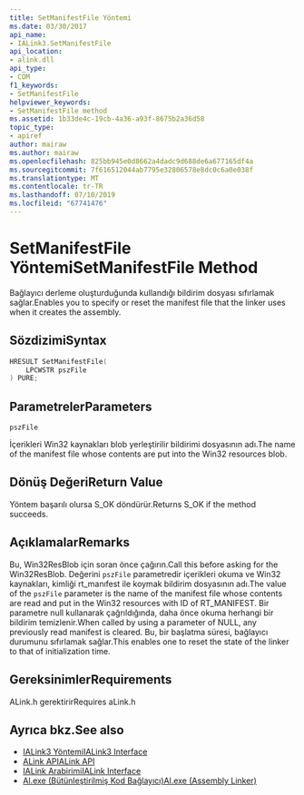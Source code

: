 ```yaml
---
title: SetManifestFile Yöntemi
ms.date: 03/30/2017
api_name:
- IALink3.SetManifestFile
api_location:
- alink.dll
api_type:
- COM
f1_keywords:
- SetManifestFile
helpviewer_keywords:
- SetManifestFile method
ms.assetid: 1b33de4c-19cb-4a36-a93f-8675b2a36d58
topic_type:
- apiref
author: mairaw
ms.author: mairaw
ms.openlocfilehash: 825bb945e0d8662a4dadc9d688de6a677165df4a
ms.sourcegitcommit: 7f616512044ab7795e32806578e8dc0c6a0e038f
ms.translationtype: MT
ms.contentlocale: tr-TR
ms.lasthandoff: 07/10/2019
ms.locfileid: "67741476"
---
```

# <a name="setmanifestfile-method"></a><span data-ttu-id="cf62d-102">SetManifestFile Yöntemi</span><span class="sxs-lookup"><span data-stu-id="cf62d-102">SetManifestFile Method</span></span>
<span data-ttu-id="cf62d-103">Bağlayıcı derleme oluşturduğunda kullandığı bildirim dosyası sıfırlamak sağlar.</span><span class="sxs-lookup"><span data-stu-id="cf62d-103">Enables you to specify or reset the manifest file that the linker uses when it creates the assembly.</span></span>  
  
## <a name="syntax"></a><span data-ttu-id="cf62d-104">Sözdizimi</span><span class="sxs-lookup"><span data-stu-id="cf62d-104">Syntax</span></span>  
  
```cpp  
HRESULT SetManifestFile(  
    LPCWSTR pszFile  
) PURE;  
```  
  
## <a name="parameters"></a><span data-ttu-id="cf62d-105">Parametreler</span><span class="sxs-lookup"><span data-stu-id="cf62d-105">Parameters</span></span>  
 `pszFile`  
  
 <span data-ttu-id="cf62d-106">İçerikleri Win32 kaynakları blob yerleştirilir bildirimi dosyasının adı.</span><span class="sxs-lookup"><span data-stu-id="cf62d-106">The name of the manifest file whose contents are put into the Win32 resources blob.</span></span>  
  
## <a name="return-value"></a><span data-ttu-id="cf62d-107">Dönüş Değeri</span><span class="sxs-lookup"><span data-stu-id="cf62d-107">Return Value</span></span>  
 <span data-ttu-id="cf62d-108">Yöntem başarılı olursa S_OK döndürür.</span><span class="sxs-lookup"><span data-stu-id="cf62d-108">Returns S_OK if the method succeeds.</span></span>  
  
## <a name="remarks"></a><span data-ttu-id="cf62d-109">Açıklamalar</span><span class="sxs-lookup"><span data-stu-id="cf62d-109">Remarks</span></span>  
 <span data-ttu-id="cf62d-110">Bu, Win32ResBlob için soran önce çağırın.</span><span class="sxs-lookup"><span data-stu-id="cf62d-110">Call this before asking for the Win32ResBlob.</span></span> <span data-ttu-id="cf62d-111">Değerini `pszFile` parametredir içerikleri okuma ve Win32 kaynakları, kimliği rt_manıfest ile koymak bildirim dosyasının adı.</span><span class="sxs-lookup"><span data-stu-id="cf62d-111">The value of the `pszFile` parameter is the name of the manifest file whose contents are read and put in the Win32 resources with ID of RT_MANIFEST.</span></span> <span data-ttu-id="cf62d-112">Bir parametre null kullanarak çağrıldığında, daha önce okuma herhangi bir bildirim temizlenir.</span><span class="sxs-lookup"><span data-stu-id="cf62d-112">When called by using a parameter of NULL, any previously read manifest is cleared.</span></span> <span data-ttu-id="cf62d-113">Bu, bir başlatma süresi, bağlayıcı durumunu sıfırlamak sağlar.</span><span class="sxs-lookup"><span data-stu-id="cf62d-113">This enables one to reset the state of the linker to that of initialization time.</span></span>  
  
## <a name="requirements"></a><span data-ttu-id="cf62d-114">Gereksinimler</span><span class="sxs-lookup"><span data-stu-id="cf62d-114">Requirements</span></span>  
 <span data-ttu-id="cf62d-115">ALink.h gerektirir</span><span class="sxs-lookup"><span data-stu-id="cf62d-115">Requires aLink.h</span></span>  
  
## <a name="see-also"></a><span data-ttu-id="cf62d-116">Ayrıca bkz.</span><span class="sxs-lookup"><span data-stu-id="cf62d-116">See also</span></span>

- [<span data-ttu-id="cf62d-117">IALink3 Yöntemi</span><span class="sxs-lookup"><span data-stu-id="cf62d-117">IALink3 Interface</span></span>](../../../../docs/framework/unmanaged-api/alink/ialink3-interface.md)
- [<span data-ttu-id="cf62d-118">ALink API</span><span class="sxs-lookup"><span data-stu-id="cf62d-118">ALink API</span></span>](../../../../docs/framework/unmanaged-api/alink/index.md)
- [<span data-ttu-id="cf62d-119">IALink Arabirimi</span><span class="sxs-lookup"><span data-stu-id="cf62d-119">IALink Interface</span></span>](../../../../docs/framework/unmanaged-api/alink/ialink-interface.md)
- [<span data-ttu-id="cf62d-120">Al.exe (Bütünleştirilmiş Kod Bağlayıcı)</span><span class="sxs-lookup"><span data-stu-id="cf62d-120">Al.exe (Assembly Linker)</span></span>](../../../../docs/framework/tools/al-exe-assembly-linker.md)
